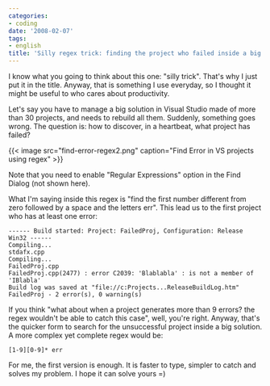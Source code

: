 ```yaml
---
categories:
- coding
date: '2008-02-07'
tags:
- english
title: 'Silly regex trick: finding the project who failed inside a big VS solution'
---
```


I know what you going to think about this one: "silly trick". That's why I just put it in the title. Anyway, that is something I use everyday, so I thought it might be useful to who cares about productivity.

Let's say you have to manage a big solution in Visual Studio made of more than 30 projects, and needs to rebuild all them. Suddenly, something goes wrong. The question is: how to discover, in a heartbeat, what project has failed?

{{< image src="find-error-regex2.png" caption="Find Error in VS projects using regex" >}}

Note that you need to enable "Regular Expressions" option in the Find Dialog (not shown here).

What I'm saying inside this regex is "find the first number different from zero followed by a space and the letters err". This lead us to the first project who has at least one error:

    ------ Build started: Project: FailedProj, Configuration: Release Win32 ------
    Compiling...
    stdafx.cpp
    Compiling...
    FailedProj.cpp
    FailedProj.cpp(2477) : error C2039: 'Blablabla' : is not a member of 'IBlabla'
    Build log was saved at "file://c:Projects...ReleaseBuildLog.htm"
    FailedProj - 2 error(s), 0 warning(s)

If you think "what about when a project generates more than 9 errors? the regex wouldn't be able to catch this case", well, you're right. Anyway, that's the quicker form to search for the unsuccessful project inside a big solution. A more complex yet complete regex would be:

    [1-9][0-9]* err

For me, the first version is enough. It is faster to type, simpler to catch and solves my problem. I hope it can solve yours =)

